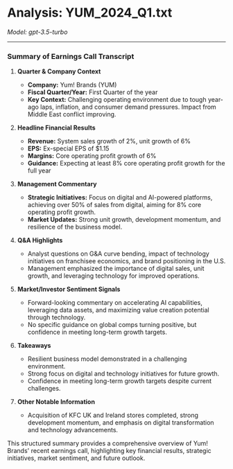 # Analysis: YUM_2024_Q1.txt

*Model: gpt-3.5-turbo*

---

### Summary of Earnings Call Transcript

1. **Quarter & Company Context**
   - **Company:** Yum! Brands (YUM)
   - **Fiscal Quarter/Year:** First Quarter of the year
   - **Key Context:** Challenging operating environment due to tough year-ago laps, inflation, and consumer demand pressures. Impact from Middle East conflict improving.

2. **Headline Financial Results**
   - **Revenue:** System sales growth of 2%, unit growth of 6%
   - **EPS:** Ex-special EPS of $1.15
   - **Margins:** Core operating profit growth of 6%
   - **Guidance:** Expecting at least 8% core operating profit growth for the full year

3. **Management Commentary**
   - **Strategic Initiatives:** Focus on digital and AI-powered platforms, achieving over 50% of sales from digital, aiming for 8% core operating profit growth.
   - **Market Updates:** Strong unit growth, development momentum, and resilience of the business model.

4. **Q&A Highlights**
   - Analyst questions on G&A curve bending, impact of technology initiatives on franchisee economics, and brand positioning in the U.S.
   - Management emphasized the importance of digital sales, unit growth, and leveraging technology for improved operations.

5. **Market/Investor Sentiment Signals**
   - Forward-looking commentary on accelerating AI capabilities, leveraging data assets, and maximizing value creation potential through technology.
   - No specific guidance on global comps turning positive, but confidence in meeting long-term growth targets.

6. **Takeaways**
   - Resilient business model demonstrated in a challenging environment.
   - Strong focus on digital and technology initiatives for future growth.
   - Confidence in meeting long-term growth targets despite current challenges.

7. **Other Notable Information**
   - Acquisition of KFC UK and Ireland stores completed, strong development momentum, and emphasis on digital transformation and technology advancements.

This structured summary provides a comprehensive overview of Yum! Brands' recent earnings call, highlighting key financial results, strategic initiatives, market sentiment, and future outlook.